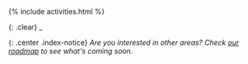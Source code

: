 {% include activities.html %}

{: .clear}
_

{: .center .index-notice}
_Are you interested in other areas? Check [our roadmap](/roadmap/) to see what's coming soon._
